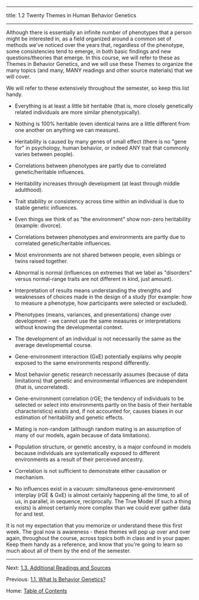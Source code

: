 ----------

title: 1.2 Twenty Themes in Human Behavior Genetics

----------

Although there is essentially an infinite number of phenotypes that a person might be interested in, as a field organized around a common set of methods we've noticed over the years that, regardless of the phenotype, some consistencies tend to emerge, in both basic findings and new questions/theories that emerge. In this course, we will refer to these as Themes in Behavior Genetics, and we will use these Themes to organize the many topics (and many, MANY readings and other source materials) that we will cover.

We will refer to these extensively throughout the semester, so keep this list handy.

- Everything is at least a little bit heritable (that is, more closely genetically related individuals are more similar phenotypically).

- Nothing is 100% heritable (even identical twins are a little different from one another on anything we can measure).

- Heritability is caused by many genes of small effect (there is no "gene for" in psychology, human behavior, or indeed ANY trait that commonly varies between people).

- Correlations between phenotypes are partly due to correlated genetic/heritable influences.
- Heritability increases through development (at least through middle adulthood).

- Trait stability or consistency across time within an individual is due to stable genetic influences.

- Even things we think of as "the environment" show non-zero heritability (example: divorce).

- Correlations between phenotypes and environments are partly due to correlated genetic/heritable influences.

- Most environments are not shared between people, even siblings or twins raised together.

- Abnormal is normal (influences on extremes that we label as "disorders" versus normal-range traits are not different in kind, just amount).

- Interpretation of results means understanding the strengths and weaknesses of choices made in the design of a study (for example: how to measure a phenotype, how participants were selected or excluded). 

- Phenotypes (means, variances, and presentations) change over development - we cannot use the same measures or interpretations without knowing the developmental context.

- The development of an individual is not necessarily the same as the average developmental course.

- Gene-environment interaction (GxE) potentially explains why people exposed to the same environments respond differently.

- Most behavior genetic research necessarily assumes  (because of data limitations) that genetic and environmental influences are independent (that is, uncorrelated).

- Gene-environment correlation (rGE; the tendency of individuals to be selected or select into environments partly on the basis of their heritable characteristics) exists and, if not accounted for, causes biases in our estimation of heritability and genetic effects.

- Mating is non-random (although random mating is an assumption of many of our models, again because of data limitations).

- Population structure, or genetic ancestry, is a major confound in models because individuals are systematically exposed to different environments as a result of their perceived ancestry.

- Correlation is not sufficient to demonstrate either causation or mechanism.

- No influences exist in a vacuum: simultaneous gene-environment interplay (rGE & GxE) is almost certainly happening all the time, to all of us, in parallel, in sequence, reciprocally. The True Model (if such a thing exists) is almost certainly more complex than we could ever gather data for and test.

It is not my expectation that you memorize or understand these this first week. The goal now is awareness - these themes will pop up over and over again, throughout the course, across topics both in class and in your paper. Keep them handy as a reference, and know that you're going to learn so much about all of them by the end of the semester.

-------

Next: [1.3. Additional Readings and Sources](1.3_readings.md)

Previous: [1.1. What Is Behavior Genetics?](1.1_what_is_behavior_genetics.md)

Home: [Table of Contents](../README.md)
